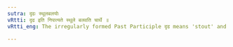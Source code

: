 ```yaml
---
sutra: दृढः स्थूलबलयोः
vRtti: दृढ इति निपात्यते स्थूले बलवति चार्थे ॥
vRtti_eng: The irregularly formed Past Participle दृढ means 'stout' and 'strong'.

---
```

